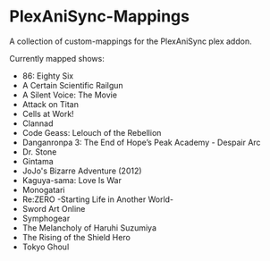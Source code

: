 # PlexAniSync-Mappings
A collection of custom-mappings for the PlexAniSync plex addon.

Currently mapped shows:
- 86: Eighty Six
- A Certain Scientific Railgun
- A Silent Voice: The Movie
- Attack on Titan
- Cells at Work!
- Clannad
- Code Geass: Lelouch of the Rebellion
- Danganronpa 3: The End of Hope’s Peak Academy - Despair Arc
- Dr. Stone
- Gintama
- JoJo's Bizarre Adventure (2012)
- Kaguya-sama: Love Is War
- Monogatari
- Re:ZERO -Starting Life in Another World-
- Sword Art Online
- Symphogear
- The Melancholy of Haruhi Suzumiya
- The Rising of the Shield Hero
- Tokyo Ghoul
